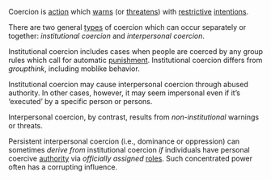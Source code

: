 Coercion is [action](https://github.com/gcassel/Modular-Organization-Terminology/blob/master/terms/action.md) which [warns](https://github.com/gcassel/Modular-Organization-Terminology/blob/master/terms/warning.md) (or [threatens](https://github.com/gcassel/Modular-Organization-Terminology/blob/master/terms/threat.md)) with [restrictive](https://github.com/gcassel/Modular-Organization-Terminology/blob/master/terms/restriction.md) [intentions](https://github.com/gcassel/Modular-Organization-Terminology/blob/master/terms/intention.md). 
 
There are two general [types](https://github.com/gcassel/Modular-Organization-Terminology/blob/master/terms/type.md) of coercion which can occur separately or together: *institutional coercion* and *interpersonal coercion*. 

Institutional coercion includes cases when people are coerced by any group rules which call for automatic [punishment](https://github.com/gcassel/Modular-Organization-Terminology/blob/master/terms/punishment.md).  Institutional coercion differs from *groupthink*, including moblike behavior.

Institutional coercion may cause interpersonal coercion through abused authority.  In other cases, however, it may seem impersonal even if it’s ‘executed’ by a specific person or persons. 

Interpersonal coercion, by contrast, results from *non-institutional* warnings or threats.

Persistent interpersonal coercion (i.e., dominance or oppression) can sometimes *derive from* institutional coercion *if* individuals have personal coercive [authority](https://github.com/gcassel/Modular-Organization-Terminology/blob/master/terms/authority.md) via *officially* *assigned* [roles](https://github.com/gcassel/Modular-Organization-Terminology/blob/master/terms/role.md).  Such concentrated power often has a corrupting influence. 
